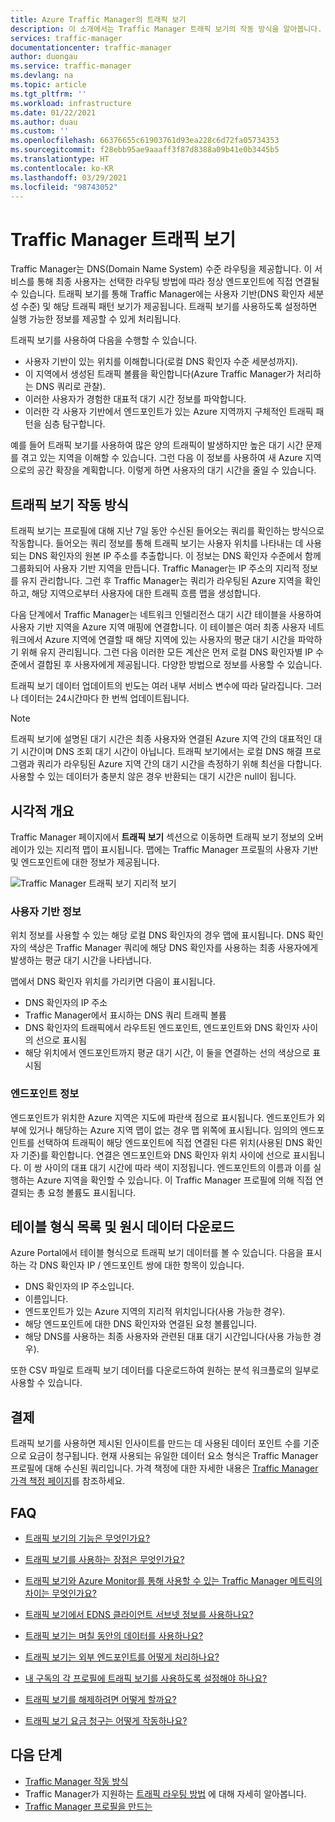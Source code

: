 ```yaml
---
title: Azure Traffic Manager의 트래픽 보기
description: 이 소개에서는 Traffic Manager 트래픽 보기의 작동 방식을 알아봅니다.
services: traffic-manager
documentationcenter: traffic-manager
author: duongau
ms.service: traffic-manager
ms.devlang: na
ms.topic: article
ms.tgt_pltfrm: ''
ms.workload: infrastructure
ms.date: 01/22/2021
ms.author: duau
ms.custom: ''
ms.openlocfilehash: 66376655c61903761d93ea228c6d72fa05734353
ms.sourcegitcommit: f28ebb95ae9aaaff3f87d8388a09b41e0b3445b5
ms.translationtype: HT
ms.contentlocale: ko-KR
ms.lasthandoff: 03/29/2021
ms.locfileid: "98743052"
---
```

# <a name="traffic-manager-traffic-view"></a>Traffic Manager 트래픽 보기

Traffic Manager는 DNS(Domain Name System) 수준 라우팅을 제공합니다. 이 서비스를 통해 최종 사용자는 선택한 라우팅 방법에 따라 정상 엔드포인트에 직접 연결될 수 있습니다. 트래픽 보기를 통해 Traffic Manager에는 사용자 기반(DNS 확인자 세분성 수준) 및 해당 트래픽 패턴 보기가 제공됩니다. 트래픽 보기를 사용하도록 설정하면 실행 가능한 정보를 제공할 수 있게 처리됩니다. 

트래픽 보기를 사용하여 다음을 수행할 수 있습니다.
- 사용자 기반이 있는 위치를 이해합니다(로컬 DNS 확인자 수준 세분성까지).
- 이 지역에서 생성된 트래픽 볼륨을 확인합니다(Azure Traffic Manager가 처리하는 DNS 쿼리로 관찰).
- 이러한 사용자가 경험한 대표적 대기 시간 정보를 파악합니다.
- 이러한 각 사용자 기반에서 엔드포인트가 있는 Azure 지역까지 구체적인 트래픽 패턴을 심층 탐구합니다. 

예를 들어 트래픽 보기를 사용하여 많은 양의 트래픽이 발생하지만 높은 대기 시간 문제를 겪고 있는 지역을 이해할 수 있습니다. 그런 다음 이 정보를 사용하여 새 Azure 지역으로의 공간 확장을 계획합니다. 이렇게 하면 사용자의 대기 시간을 줄일 수 있습니다.

## <a name="how-traffic-view-works"></a>트래픽 보기 작동 방식

트래픽 보기는 프로필에 대해 지난 7일 동안 수신된 들어오는 쿼리를 확인하는 방식으로 작동합니다. 들어오는 쿼리 정보를 통해 트래픽 보기는 사용자 위치를 나타내는 데 사용되는 DNS 확인자의 원본 IP 주소를 추출합니다. 이 정보는 DNS 확인자 수준에서 함께 그룹화되어 사용자 기반 지역을 만듭니다. Traffic Manager는 IP 주소의 지리적 정보를 유지 관리합니다. 그런 후 Traffic Manager는 쿼리가 라우팅된 Azure 지역을 확인하고, 해당 지역으로부터 사용자에 대한 트래픽 흐름 맵을 생성합니다.
 
다음 단계에서 Traffic Manager는 네트워크 인텔리전스 대기 시간 테이블을 사용하여 사용자 기반 지역을 Azure 지역 매핑에 연결합니다. 이 테이블은 여러 최종 사용자 네트워크에서 Azure 지역에 연결할 때 해당 지역에 있는 사용자의 평균 대기 시간을 파악하기 위해 유지 관리됩니다. 그런 다음 이러한 모든 계산은 먼저 로컬 DNS 확인자별 IP 수준에서 결합된 후 사용자에게 제공됩니다. 다양한 방법으로 정보를 사용할 수 있습니다.

트래픽 보기 데이터 업데이트의 빈도는 여러 내부 서비스 변수에 따라 달라집니다. 그러나 데이터는 24시간마다 한 번씩 업데이트됩니다.

>[!NOTE]
>트래픽 보기에 설명된 대기 시간은 최종 사용자와 연결된 Azure 지역 간의 대표적인 대기 시간이며 DNS 조회 대기 시간이 아닙니다. 트래픽 보기에서는 로컬 DNS 해결 프로그램과 쿼리가 라우팅된 Azure 지역 간의 대기 시간을 측정하기 위해 최선을 다합니다. 사용할 수 있는 데이터가 충분치 않은 경우 반환되는 대기 시간은 null이 됩니다. 

## <a name="visual-overview"></a>시각적 개요

Traffic Manager 페이지에서 **트래픽 보기** 섹션으로 이동하면 트래픽 보기 정보의 오버레이가 있는 지리적 맵이 표시됩니다. 맵에는 Traffic Manager 프로필의 사용자 기반 및 엔드포인트에 대한 정보가 제공됩니다.

![Traffic Manager 트래픽 보기 지리적 보기][1]

### <a name="user-base-information"></a>사용자 기반 정보

위치 정보를 사용할 수 있는 해당 로컬 DNS 확인자의 경우 맵에 표시됩니다. DNS 확인자의 색상은 Traffic Manager 쿼리에 해당 DNS 확인자를 사용하는 최종 사용자에게 발생하는 평균 대기 시간을 나타냅니다.

맵에서 DNS 확인자 위치를 가리키면 다음이 표시됩니다.
- DNS 확인자의 IP 주소
- Traffic Manager에서 표시하는 DNS 쿼리 트래픽 볼륨
- DNS 확인자의 트래픽에서 라우트된 엔드포인트, 엔드포인트와 DNS 확인자 사이의 선으로 표시됨 
- 해당 위치에서 엔드포인트까지 평균 대기 시간, 이 둘을 연결하는 선의 색상으로 표시됨

### <a name="endpoint-information"></a>엔드포인트 정보

엔드포인트가 위치한 Azure 지역은 지도에 파란색 점으로 표시됩니다. 엔드포인트가 외부에 있거나 해당하는 Azure 지역 맵이 없는 경우 맵 위쪽에 표시됩니다. 임의의 엔드포인트를 선택하여 트래픽이 해당 엔드포인트에 직접 연결된 다른 위치(사용된 DNS 확인자 기준)를 확인합니다. 연결은 엔드포인트와 DNS 확인자 위치 사이에 선으로 표시됩니다. 이 쌍 사이의 대표 대기 시간에 따라 색이 지정됩니다. 엔드포인트의 이름과 이를 실행하는 Azure 지역을 확인할 수 있습니다. 이 Traffic Manager 프로필에 의해 직접 연결되는 총 요청 볼륨도 표시됩니다.


## <a name="tabular-listing-and-raw-data-download"></a>테이블 형식 목록 및 원시 데이터 다운로드

Azure Portal에서 테이블 형식으로 트래픽 보기 데이터를 볼 수 있습니다. 다음을 표시하는 각 DNS 확인자 IP / 엔드포인트 쌍에 대한 항목이 있습니다.

* DNS 확인자의 IP 주소입니다.
* 이름입니다.
* 엔드포인트가 있는 Azure 지역의 지리적 위치입니다(사용 가능한 경우).
* 해당 엔드포인트에 대한 DNS 확인자와 연결된 요청 볼륨입니다.
* 해당 DNS를 사용하는 최종 사용자와 관련된 대표 대기 시간입니다(사용 가능한 경우). 

또한 CSV 파일로 트래픽 보기 데이터를 다운로드하여 원하는 분석 워크플로의 일부로 사용할 수 있습니다.

## <a name="billing"></a>결제

트래픽 보기를 사용하면 제시된 인사이트를 만드는 데 사용된 데이터 포인트 수를 기준으로 요금이 청구됩니다. 현재 사용되는 유일한 데이터 요소 형식은 Traffic Manager 프로필에 대해 수신된 쿼리입니다. 가격 책정에 대한 자세한 내용은 [Traffic Manager 가격 책정 페이지](https://azure.microsoft.com/pricing/details/traffic-manager/)를 참조하세요.

## <a name="faqs"></a>FAQ

* [트래픽 보기의 기능은 무엇인가요?](./traffic-manager-faqs.md#what-does-traffic-view-do)

* [트래픽 보기를 사용하는 장점은 무엇인가요?](./traffic-manager-faqs.md#how-can-i-benefit-from-using-traffic-view)

* [트래픽 보기와 Azure Monitor를 통해 사용할 수 있는 Traffic Manager 메트릭의 차이는 무엇인가요?](./traffic-manager-faqs.md#how-is-traffic-view-different-from-the-traffic-manager-metrics-available-through-azure-monitor)

* [트래픽 보기에서 EDNS 클라이언트 서브넷 정보를 사용하나요?](./traffic-manager-faqs.md#does-traffic-view-use-edns-client-subnet-information)

* [트래픽 보기는 며칠 동안의 데이터를 사용하나요?](./traffic-manager-faqs.md#how-many-days-of-data-does-traffic-view-use)

* [트래픽 보기는 외부 엔드포인트를 어떻게 처리하나요?](./traffic-manager-faqs.md#how-does-traffic-view-handle-external-endpoints)

* [내 구독의 각 프로필에 트래픽 보기를 사용하도록 설정해야 하나요?](./traffic-manager-faqs.md#do-i-need-to-enable-traffic-view-for-each-profile-in-my-subscription)

* [트래픽 보기를 해제하려면 어떻게 할까요?](./traffic-manager-faqs.md#how-can-i-turn-off-traffic-view)

* [트래픽 보기 요금 청구는 어떻게 작동하나요?](./traffic-manager-faqs.md#how-does-traffic-view-billing-work)

## <a name="next-steps"></a>다음 단계

- [Traffic Manager 작동 방식](traffic-manager-overview.md)
- Traffic Manager가 지원하는 [트래픽 라우팅 방법](traffic-manager-routing-methods.md) 에 대해 자세히 알아봅니다.
- [Traffic Manager 프로필을 만드는](./quickstart-create-traffic-manager-profile.md)

<!--Image references-->
[1]: ./media/traffic-manager-traffic-view-overview/trafficview.png